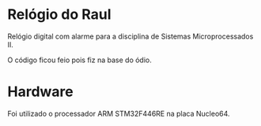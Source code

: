 # Relógio do Raul
Relógio digital com alarme para a disciplina de Sistemas Microprocessados II.

O código ficou feio pois fiz na base do ódio.

# Hardware
Foi utilizado o processador ARM STM32F446RE na placa Nucleo64.
